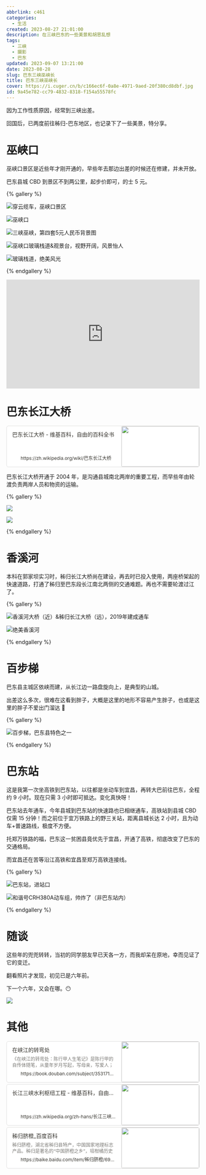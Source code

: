 ```yaml
---
abbrlink: c461
categories:
  - 生活
created: 2023-08-27 21:01:00
description: 在三峡巴东的一些美景和胡思乱想
tags:
  - 三峡
  - 摄影
  - 巴东
updated: 2023-09-07 13:21:00
date: 2023-08-28
slug: 巴东三峡巫峡长
title: 巴东三峡巫峡长
cover: https://i.cuger.cn/b/c166ec6f-0a8e-4971-9aed-20f380cd8dbf.jpg
id: 9a45e782-cc79-4832-8318-f154a55578fc
---
```


因为工作性质原因，经常到三峡出差。

回国后，已两度前往秭归-巴东地区，也记录下了一些美景，特分享。

# 巫峡口

巫峡口景区是近些年才刚开通的，早些年去那边出差的时候还在修建，并未开放。

巴东县城 CBD 到景区不到两公里，起步价即可，的士 5 元。

{% gallery %}

![穿云缆车，巫峡口景区](https://i.cuger.cn/b/71793753-e303-4950-93cd-18bda7383e66.jpg)

![巫峡口](https://i.cuger.cn/b/e4cf848d-2492-4ad2-ad35-c2e3039c0711.jpg)

![三峡巫峡，第四套5元人民币背景图](https://i.cuger.cn/b/c6eeed9c-f08a-4c0c-825b-9b8a91199ed3.jpg)

![巫峡口玻璃栈道&观景台，视野开阔，风景怡人](https://i.cuger.cn/b/797fa00f-5ae3-447c-854f-07d7818cbc2e.jpg)

![玻璃栈道，绝美风光](https://i.cuger.cn/b/e1d47ede-447c-45e0-b80e-58323902d0a9.jpg)

{% endgallery %}

<div style="width: 100%; margin-top: 4px; margin-bottom: 4px;"><iframe src="https://cloud.cuger.cn/d/Video/blog/20230827-%E5%B7%AB%E5%B3%A1%E5%8F%A3.mp4" scrolling="no" border="0" frameborder="no" framespacing="0" allowfullscreen="true" style="width: 100%; margin:0; aspect-ratio: 16/9;"> </iframe></div>

# 巴东长江大桥

<div style="width: 100%; margin-top: 4px; margin-bottom: 4px;"><div style="display: flex; background:white;border-radius:5px"><a href="https://zh.wikipedia.org/wiki/巴东长江大桥"target="_blank"rel="noopener noreferrer"style="display: flex; color: inherit; text-decoration: none; user-select: none; transition: background 20ms ease-in 0s; cursor: pointer; flex-grow: 1; min-width: 0px; flex-wrap: wrap-reverse; align-items: stretch; text-align: left; overflow: hidden; border: 1px solid rgba(55, 53, 47, 0.16); border-radius: 5px; position: relative; fill: inherit;"><div style="flex: 4 1 180px; padding: 12px 14px 14px; overflow: hidden; text-align: left;"><div style="font-size: 14px; line-height: 20px; color: rgb(55, 53, 47); white-space: nowrap; overflow: hidden; text-overflow: ellipsis; min-height: 24px; margin-bottom: 2px;">巴东长江大桥 - 维基百科，自由的百科全书</div><div style="font-size: 12px; line-height: 16px; color: rgba(55, 53, 47, 0.65); height: 32px; overflow: hidden;"></div><div style="display: flex; margin-top: 6px; height: 16px;"><img src="https://zh.wikipedia.org/static/favicon/wikipedia.ico"style="width: 16px; height: 16px; min-width: 16px; margin-right: 6px;"><div style="font-size: 12px; line-height: 16px; color: rgb(55, 53, 47); white-space: nowrap; overflow: hidden; text-overflow: ellipsis;">https://zh.wikipedia.org/wiki/巴东长江大桥</div></div></div><div style="flex: 1 1 180px; display: block; position: relative;"><div style="position: absolute; inset: 0px;"><div style="width: 100%; height: 100%;"><img src="https://upload.wikimedia.org/wikipedia/commons/thumb/4/42/Badong_Yangtze_River_Bridge.JPG/640px-Badong_Yangtze_River_Bridge.JPG" referrerpolicy="no-referrer" style="display: block; object-fit: cover; border-radius: 3px; width: 100%; height: 100%;"></div></div></div></a></div></div>

巴东长江大桥开通于 2004 年，是沟通县城南北两岸的重要工程，而早些年由轮渡负责两岸人员和物资的运输。

{% gallery %}

![](https://i.cuger.cn/b/6b81b859-2c8a-4f63-8068-1ac06c0fcd96.jpg)

![](https://i.cuger.cn/b/4e51eb43-ab78-4372-8405-2f32680bdc50.jpg)

{% endgallery %}

# 香溪河

本科在郭家坝实习时，秭归长江大桥尚在建设，再去时已投入使用，两座桥架起的快速道路，打通了秭归至巴东段长江南北两侧的交通难题。再也不需要轮渡过江了。

{% gallery %}

![香溪河大桥（近）&秭归长江大桥（远），2019年建成通车](https://i.cuger.cn/b/a3ad05bc-848a-4db6-96bc-8e201830ad33.jpg)

![绝美香溪河](https://i.cuger.cn/b/00f27696-fa6d-4192-b70a-ba5d8b981afd.jpg)

{% endgallery %}

# 百步梯

巴东县主城区依峡而建，从长江边一路盘旋向上，是典型的山城。

出差这么多次，很难在这看到胖子，大概是这里的地形不容易产生胖子，也或是这里的胖子不爱出门溜达 🤣

{% gallery %}

![百步梯，巴东县特色之一](https://i.cuger.cn/b/2c022960-bca7-4d42-9be5-2b0b8231c61c.jpg)

{% endgallery %}

# 巴东站

这是我第一次坐高铁到巴东站，以往都是坐动车到宜昌，再转大巴前往巴东，全程约 9 小时。现在只需 3 小时即可抵达。变化真快呀！

巴东站去年通车，今年县城到巴东站的快速路也已相继通车，高铁站到县城 CBD 仅需 15 分钟！而之前位于宜万铁路上的野三关站，距离县城长达 2 小时，且为动车+普速路线，极度不方便。

托郑万铁路的福，巴东这一贫困县竟优先于宜昌，开通了高铁，彻底改变了巴东的交通格局。

而宜昌还在苦等沿江高铁和宜昌至郑万高铁连接线。

{% gallery %}

![巴东站，进站口](https://i.cuger.cn/b/932684c0-7c8f-4ed6-bd5f-47176d2a21f2.jpg)

![和谐号CRH380A动车组，帅炸了（非巴东站内）](https://i.cuger.cn/b/67536e85-dbdf-4642-9729-7a5e4ff83a73.jpg)

{% endgallery %}

# 随谈

这些年的兜兜转转，当初的同学朋友早已天各一方，而我却呆在原地，幸而见证了它的变迁。

翻看照片才发现，初见已是六年前。

下一个六年，又会在哪。😶

![](https://i.cuger.cn/b/751a2df5-0cdf-4310-a15d-f9131f603c1a.png)

# 其他

<div style="width: 100%; margin-top: 4px; margin-bottom: 4px;"><div style="display: flex; background:white;border-radius:5px"><a href="https://book.douban.com/subject/35317149/"target="_blank"rel="noopener noreferrer"style="display: flex; color: inherit; text-decoration: none; user-select: none; transition: background 20ms ease-in 0s; cursor: pointer; flex-grow: 1; min-width: 0px; flex-wrap: wrap-reverse; align-items: stretch; text-align: left; overflow: hidden; border: 1px solid rgba(55, 53, 47, 0.16); border-radius: 5px; position: relative; fill: inherit;"><div style="flex: 4 1 180px; padding: 12px 14px 14px; overflow: hidden; text-align: left;"><div style="font-size: 14px; line-height: 20px; color: rgb(55, 53, 47); white-space: nowrap; overflow: hidden; text-overflow: ellipsis; min-height: 24px; margin-bottom: 2px;">在峡江的转弯处</div><div style="font-size: 12px; line-height: 16px; color: rgba(55, 53, 47, 0.65); height: 32px; overflow: hidden;">《在峡江的转弯处：陈行甲人生笔记》是陈行甲的自传体随笔，从童年岁月写起，写母亲，写爱人；写了从大学毕业到基层工作九年多的生活经历；回顾了作者在巴东任县委书记期间的工作和生活；讲述了作者转场公益几年来的...</div><div style="display: flex; margin-top: 6px; height: 16px;"><img src="https://img1.doubanio.com/favicon.ico"style="width: 16px; height: 16px; min-width: 16px; margin-right: 6px;"><div style="font-size: 12px; line-height: 16px; color: rgb(55, 53, 47); white-space: nowrap; overflow: hidden; text-overflow: ellipsis;">https://book.douban.com/subject/35317149/</div></div></div><div style="flex: 1 1 180px; display: block; position: relative;"><div style="position: absolute; inset: 0px;"><div style="width: 100%; height: 100%;"><img src="https://img2.doubanio.com/view/subject/l/public/s33945521.jpg" referrerpolicy="no-referrer" style="display: block; object-fit: cover; border-radius: 3px; width: 100%; height: 100%;"></div></div></div></a></div></div>

<div style="width: 100%; margin-top: 4px; margin-bottom: 4px;"><div style="display: flex; background:white;border-radius:5px"><a href="https://zh.wikipedia.org/zh-hans/长江三峡水利枢纽工程"target="_blank"rel="noopener noreferrer"style="display: flex; color: inherit; text-decoration: none; user-select: none; transition: background 20ms ease-in 0s; cursor: pointer; flex-grow: 1; min-width: 0px; flex-wrap: wrap-reverse; align-items: stretch; text-align: left; overflow: hidden; border: 1px solid rgba(55, 53, 47, 0.16); border-radius: 5px; position: relative; fill: inherit;"><div style="flex: 4 1 180px; padding: 12px 14px 14px; overflow: hidden; text-align: left;"><div style="font-size: 14px; line-height: 20px; color: rgb(55, 53, 47); white-space: nowrap; overflow: hidden; text-overflow: ellipsis; min-height: 24px; margin-bottom: 2px;">长江三峡水利枢纽工程 - 维基百科，自由的百科全书</div><div style="font-size: 12px; line-height: 16px; color: rgba(55, 53, 47, 0.65); height: 32px; overflow: hidden;"></div><div style="display: flex; margin-top: 6px; height: 16px;"><img src="https://zh.wikipedia.org/static/favicon/wikipedia.ico"style="width: 16px; height: 16px; min-width: 16px; margin-right: 6px;"><div style="font-size: 12px; line-height: 16px; color: rgb(55, 53, 47); white-space: nowrap; overflow: hidden; text-overflow: ellipsis;">https://zh.wikipedia.org/zh-hans/长江三峡水利枢纽工程</div></div></div><div style="flex: 1 1 180px; display: block; position: relative;"><div style="position: absolute; inset: 0px;"><div style="width: 100%; height: 100%;"><img src="https://upload.wikimedia.org/wikipedia/commons/thumb/a/ab/ThreeGorgesDam-China2009.jpg/640px-ThreeGorgesDam-China2009.jpg" referrerpolicy="no-referrer" style="display: block; object-fit: cover; border-radius: 3px; width: 100%; height: 100%;"></div></div></div></a></div></div>

<div style="width: 100%; margin-top: 4px; margin-bottom: 4px;"><div style="display: flex; background:white;border-radius:5px"><a href="https://baike.baidu.com/item/秭归脐橙/6960689"target="_blank"rel="noopener noreferrer"style="display: flex; color: inherit; text-decoration: none; user-select: none; transition: background 20ms ease-in 0s; cursor: pointer; flex-grow: 1; min-width: 0px; flex-wrap: wrap-reverse; align-items: stretch; text-align: left; overflow: hidden; border: 1px solid rgba(55, 53, 47, 0.16); border-radius: 5px; position: relative; fill: inherit;"><div style="flex: 4 1 180px; padding: 12px 14px 14px; overflow: hidden; text-align: left;"><div style="font-size: 14px; line-height: 20px; color: rgb(55, 53, 47); white-space: nowrap; overflow: hidden; text-overflow: ellipsis; min-height: 24px; margin-bottom: 2px;">秭归脐橙_百度百科</div><div style="font-size: 12px; line-height: 16px; color: rgba(55, 53, 47, 0.65); height: 32px; overflow: hidden;">秭归脐橙，湖北省秭归县特产，中国国家地理标志产品。秭归是著名的“中国脐橙之乡”，培柑橘历史悠久，早在两千多年前，伟大爱国诗人屈原就在故里写下了《桔颂》名篇。1995年4月，秭归县被国家有关部门命名为“中国脐橙之乡”。 秭归地处长江西陵峡畔，位于三峡工程坝上库首，长江三峡河谷地区，风景秀丽，气候独特，土壤适宜，空气清新，水质洁净，植被丰富，优越的生态环境和先进的生产技术，成就了秭归脐橙皮薄色鲜、肉脆汁多、香味浓郁、酸甜可口的优良品质。2006年6月20日，原国家质检总局批准对“秭归脐橙”实施地理标志产品保护。</div><div style="display: flex; margin-top: 6px; height: 16px;"><img src="https://baike.baidu.com/favicon.ico"style="width: 16px; height: 16px; min-width: 16px; margin-right: 6px;"><div style="font-size: 12px; line-height: 16px; color: rgb(55, 53, 47); white-space: nowrap; overflow: hidden; text-overflow: ellipsis;">https://baike.baidu.com/item/秭归脐橙/6960689</div></div></div><div style="flex: 1 1 180px; display: block; position: relative;"><div style="position: absolute; inset: 0px;"><div style="width: 100%; height: 100%;"><img src="https://bkimg.cdn.bcebos.com/smart/95eef01f3a292df5e0fe44141d674b6034a85edfd521-bkimg-process,v_1,rw_1,rh_1,pad_1,color_ffffff?x-bce-process=image/format,f_auto" referrerpolicy="no-referrer" style="display: block; object-fit: cover; border-radius: 3px; width: 100%; height: 100%;"></div></div></div></a></div></div>

